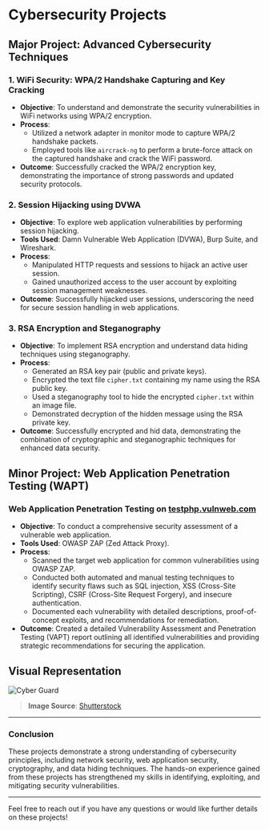 # Cybersecurity Projects

## Major Project: Advanced Cybersecurity Techniques

### 1. **WiFi Security: WPA/2 Handshake Capturing and Key Cracking**
   - **Objective**: To understand and demonstrate the security vulnerabilities in WiFi networks using WPA/2 encryption.
   - **Process**:
     - Utilized a network adapter in monitor mode to capture WPA/2 handshake packets.
     - Employed tools like `aircrack-ng` to perform a brute-force attack on the captured handshake and crack the WiFi password.
   - **Outcome**: Successfully cracked the WPA/2 encryption key, demonstrating the importance of strong passwords and updated security protocols.

### 2. **Session Hijacking using DVWA**
   - **Objective**: To explore web application vulnerabilities by performing session hijacking.
   - **Tools Used**: Damn Vulnerable Web Application (DVWA), Burp Suite, and Wireshark.
   - **Process**:
     - Manipulated HTTP requests and sessions to hijack an active user session.
     - Gained unauthorized access to the user account by exploiting session management weaknesses.
   - **Outcome**: Successfully hijacked user sessions, underscoring the need for secure session handling in web applications.

### 3. **RSA Encryption and Steganography**
   - **Objective**: To implement RSA encryption and understand data hiding techniques using steganography.
   - **Process**:
     - Generated an RSA key pair (public and private keys).
     - Encrypted the text file `cipher.txt` containing my name using the RSA public key.
     - Used a steganography tool to hide the encrypted `cipher.txt` within an image file.
     - Demonstrated decryption of the hidden message using the RSA private key.
   - **Outcome**: Successfully encrypted and hid data, demonstrating the combination of cryptographic and steganographic techniques for enhanced data security.

## Minor Project: Web Application Penetration Testing (WAPT)

### **Web Application Penetration Testing on [testphp.vulnweb.com](http://testphp.vulnweb.com)**
   - **Objective**: To conduct a comprehensive security assessment of a vulnerable web application.
   - **Tools Used**: OWASP ZAP (Zed Attack Proxy).
   - **Process**:
     - Scanned the target web application for common vulnerabilities using OWASP ZAP.
     - Conducted both automated and manual testing techniques to identify security flaws such as SQL injection, XSS (Cross-Site Scripting), CSRF (Cross-Site Request Forgery), and insecure authentication.
     - Documented each vulnerability with detailed descriptions, proof-of-concept exploits, and recommendations for remediation.
   - **Outcome**: Created a detailed Vulnerability Assessment and Penetration Testing (VAPT) report outlining all identified vulnerabilities and providing strategic recommendations for securing the application.

## Visual Representation

![Cyber Guard](https://www.shutterstock.com/image-photo/double-exposure-night-city-data-260nw-2112217829.jpg)

> **Image Source**: [Shutterstock](https://www.shutterstock.com/search/cyber-guard?image_type=photo&page=13)

---

### Conclusion

These projects demonstrate a strong understanding of cybersecurity principles, including network security, web application security, cryptography, and data hiding techniques. The hands-on experience gained from these projects has strengthened my skills in identifying, exploiting, and mitigating security vulnerabilities.

---

Feel free to reach out if you have any questions or would like further details on these projects!
